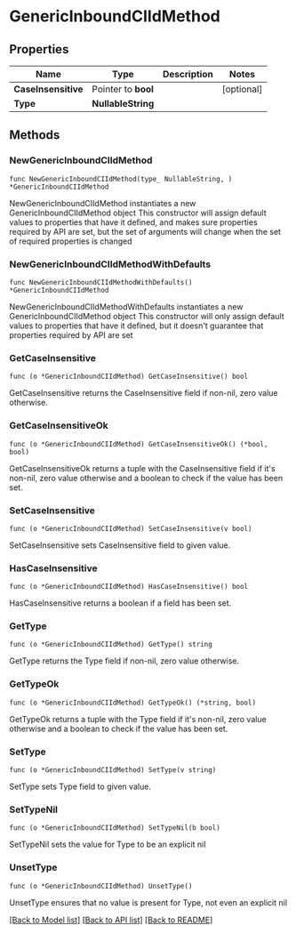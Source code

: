 # GenericInboundCIIdMethod

## Properties

Name | Type | Description | Notes
------------ | ------------- | ------------- | -------------
**CaseInsensitive** | Pointer to **bool** |  | [optional] 
**Type** | **NullableString** |  | 

## Methods

### NewGenericInboundCIIdMethod

`func NewGenericInboundCIIdMethod(type_ NullableString, ) *GenericInboundCIIdMethod`

NewGenericInboundCIIdMethod instantiates a new GenericInboundCIIdMethod object
This constructor will assign default values to properties that have it defined,
and makes sure properties required by API are set, but the set of arguments
will change when the set of required properties is changed

### NewGenericInboundCIIdMethodWithDefaults

`func NewGenericInboundCIIdMethodWithDefaults() *GenericInboundCIIdMethod`

NewGenericInboundCIIdMethodWithDefaults instantiates a new GenericInboundCIIdMethod object
This constructor will only assign default values to properties that have it defined,
but it doesn't guarantee that properties required by API are set

### GetCaseInsensitive

`func (o *GenericInboundCIIdMethod) GetCaseInsensitive() bool`

GetCaseInsensitive returns the CaseInsensitive field if non-nil, zero value otherwise.

### GetCaseInsensitiveOk

`func (o *GenericInboundCIIdMethod) GetCaseInsensitiveOk() (*bool, bool)`

GetCaseInsensitiveOk returns a tuple with the CaseInsensitive field if it's non-nil, zero value otherwise
and a boolean to check if the value has been set.

### SetCaseInsensitive

`func (o *GenericInboundCIIdMethod) SetCaseInsensitive(v bool)`

SetCaseInsensitive sets CaseInsensitive field to given value.

### HasCaseInsensitive

`func (o *GenericInboundCIIdMethod) HasCaseInsensitive() bool`

HasCaseInsensitive returns a boolean if a field has been set.

### GetType

`func (o *GenericInboundCIIdMethod) GetType() string`

GetType returns the Type field if non-nil, zero value otherwise.

### GetTypeOk

`func (o *GenericInboundCIIdMethod) GetTypeOk() (*string, bool)`

GetTypeOk returns a tuple with the Type field if it's non-nil, zero value otherwise
and a boolean to check if the value has been set.

### SetType

`func (o *GenericInboundCIIdMethod) SetType(v string)`

SetType sets Type field to given value.


### SetTypeNil

`func (o *GenericInboundCIIdMethod) SetTypeNil(b bool)`

 SetTypeNil sets the value for Type to be an explicit nil

### UnsetType
`func (o *GenericInboundCIIdMethod) UnsetType()`

UnsetType ensures that no value is present for Type, not even an explicit nil

[[Back to Model list]](../README.md#documentation-for-models) [[Back to API list]](../README.md#documentation-for-api-endpoints) [[Back to README]](../README.md)


